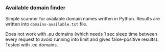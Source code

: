 ### Available domain finder ###

Simple scanner for available domain names written in Python.
Results are written into `domains-available.txt` file.

Does not work with .eu domains (which needs 1 sec sleep time between every request to avoid running into limit and gives false-positive results). Tested with .ee domains.
